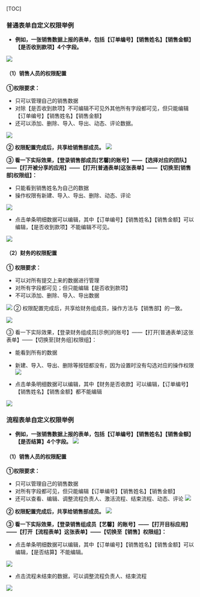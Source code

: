 [TOC]
### 普通表单自定义权限举例
* **例如，一张销售数据上报的表单，包括【订单编号】【销售姓名】【销售金额】【是否收到款项】4个字段。**<br>

![](http://docfiles.baibaoyun.com/FiBWjyBSQ6JBQX04XD8ukWRnXUlX)


#### （1）销售人员的权限配置

**①权限要求：**

*   只可以管理自己的销售数据
*   对除【是否收到款项】不可编辑不可见外其他所有字段都可见，但只能编辑【订单编号】【销售姓名】【销售金额】
*   还可以添加、删除、导入、导出、动态、评论数据。


![](http://docfiles.baibaoyun.com/lpMQSuBeJl5_U5dw_FtIDTQb_GPw)

**② 权限配置完成后，共享给销售部成员。**
![](http://docfiles.baibaoyun.com/FjGRlGprrXvgxF7KlbPIDVtuXs0o)


**③ 看一下实际效果，【登录销售部成员[艺馨]的账号】——【选择对应的团队】——【打开被分享的应用】——【打开[普通表单]这张表单】——【切换至[销售部]权限组】：**

*   只能看到销售姓名为自己的数据
*   操作权限有新建、导入、导出、删除、动态、评论

![](http://docfiles.baibaoyun.com/lkEKW_04xvkp4fPw9bQy8SioXQhK)
*   点击单条明细数据可以编辑，其中【订单编号】【销售姓名】【销售金额】可以编辑，【是否收到款项】不能编辑不可见。

![](http://docfiles.baibaoyun.com/lpmlU_YaojD8lR85RWQxaorTCiDA)


#### （2）财务的权限配置
**① 权限要求：**

*   可以对所有提交上来的数据进行管理
*   对所有字段都可见；但只能编辑【是否收到款项】
*   不可以添加、删除、导入、导出数据

![](http://docfiles.baibaoyun.com/FpI9zAhGzl6NLrUK4dXGnI3IC_PY)
② 权限配置完成后，共享给财务组成员，操作方法与【销售部】的一致。

![](http://docfiles.baibaoyun.com/Fq1S57qg74Qn2YwW8qVIob_bhr_Z)

③ 看一下实际效果，【登录财务组成员[示例]的账号】——【打开[普通表单]这张表单】——【切换至[财务组]权限组】：

*   能看到所有的数据
*   新建、导入、导出、删除等按钮都没有，因为设置时没有勾选对应的操作权限
![](http://docfiles.baibaoyun.com/FupJWlczhoMVbiPlU83r65nJ_JWE)

*   点击单条明细数据可以编辑，其中【财务是否收款】可以编辑，【订单编号】【销售姓名】【销售金额】都不能编辑

![](http://docfiles.baibaoyun.com/FpGzcsO-qmfWMnplkflPMtI2znzI)

### 流程表单自定义权限举例
* **例如，一张销售数据上报的表单，包括【订单编号】【销售姓名】【销售金额】【是否结算】4个字段。**
![](http://docfiles.baibaoyun.com/FioFB_rMzqFgqHigzhHQjqqEix8e)


#### （1）销售人员的权限配置
**①权限要求：**

*   只可以管理自己的销售数据
*   对所有字段都可见，但只能编辑【订单编号】【销售姓名】【销售金额】
*   还可以查看、编辑、调整流程负责人、激活流程、结束流程、动态、评论
![](http://docfiles.baibaoyun.com/llTGeQDjVsghUx6uUzb-u6oYgqlJ)


**② 权限配置完成后，共享给销售部成员。**
![](http://docfiles.baibaoyun.com/FnpLsRw-eKHTd9DC-yQdJ6nmeWGk)


**③ 看一下实际效果，【登录销售组成员【艺馨】的账号】——【打开目标应用】——【打开【流程表单】这张表单】——【切换至【销售】权限组】：**

*   点击单条明细数据可以编辑，其中【订单编号】【销售姓名】【销售金额】可以编辑，【是否结算】不能编辑。

![](http://docfiles.baibaoyun.com/lsWGCOc_AqWXHY2NJckFTKmZE3XW)

*   点击流程未结束的数据，可以调整流程负责人、结束流程

![](http://docfiles.baibaoyun.com/llPCFCyxChNVu9hLTZsAa7d2jtN4)

